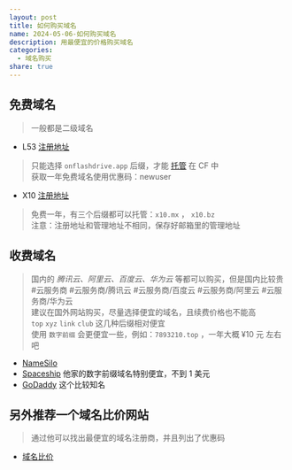 ```yaml
---  
layout: post  
title: 如何购买域名  
name: 2024-05-06-如何购买域名  
description: 用最便宜的价格购买域名  
categories:  
  - 域名购买  
share: true  
---  
```

  
## 免费域名  
  
> 一般都是二级域名  
  
- L53 [注册地址](https://customer.l53.net/)  
  
> 只能选择 `onflashdrive.app` 后缀，才能 [托管](./2024-05-06-%E5%9F%9F%E5%90%8D%E6%89%98%E7%AE%A1%E5%88%B0CF%E6%95%99%E7%A8%8B.md) 在 CF 中    
> 获取一年免费域名使用优惠码：newuser  
  
- X10 [注册地址](https://x10hosting.com/)  
  
> 免费一年，有三个后缀都可以托管：`x10.mx` ， `x10.bz`    
> 注意：注册地址和管理地址不相同，保存好邮箱里的管理地址  
  
## 收费域名  
  
> 国内的 *腾讯云、阿里云、百度云、华为云* 等都可以购买，但是国内比较贵 #云服务商 #云服务商/腾讯云 #云服务商/百度云 #云服务商/阿里云 #云服务商/华为云    
> 建议在国外网站购买，尽量选择便宜的域名，且续费价格也不能高    
> `top` `xyz` `link` `club` 这几种后缀相对便宜    
> 使用 `数字前缀` 会更便宜一些，例如：`7893210.top` ，一年大概 ¥10 元 左右吧  
  
- [NameSilo](https://www.namesilo.com/)  
- [Spaceship](https://www.spaceship.com/) 他家的数字前缀域名特别便宜，不到 1 美元  
- [GoDaddy](https://www.godaddy.com/) 这个比较知名  
  
## 另外推荐一个域名比价网站  
  
> 通过他可以找出最便宜的域名注册商，并且列出了优惠码  
  
- [域名比价](https://zh-hans.tld-list.com/)  
